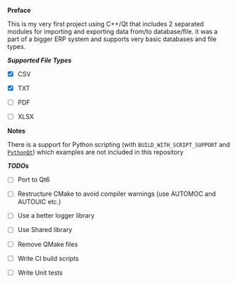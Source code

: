**Preface**

This is my very first project using C++/Qt that includes 2 separated modules for importing and exporting data 
from/to database/file. it was a part of a bigger ERP system and supports very basic databases and file types.

***Supported File Types***

- [x] CSV

- [x] TXT

- [ ] PDF

- [ ] XLSX

**Notes**

There is a support for Python scripting (with `BUILD_WITH_SCRIPT_SUPPORT` 
and [`PythonQt`](https://mevislab.github.io/pythonqt/)) which examples are not included in this repository

***TODOs***

- [ ] Port to Qt6
- [ ] Restructure CMake to avoid compiler warnings (use AUTOMOC and AUTOUIC etc.)
- [ ] Use a better logger library
- [ ] Use Shared library
- [ ] Remove QMake files
- [ ] Write CI build scripts
- [ ] Write Unit tests


